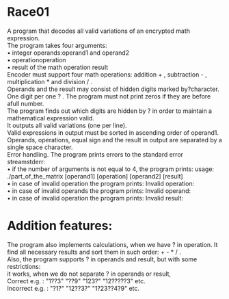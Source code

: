 # Race01
A program that decodes all valid variations of an encrypted math expression.\
The program takes four arguments:\
• integer operands:operand1 and operand2\
• operationoperation\
• result of the math operation result\
Encoder must support four math operations: addition + , subtraction - , multiplication *  and division / . \
Operands and the result may consist of hidden digits marked by?character.\
One digit per one ? . The program must not print zeros if they are before afull number.\
The program finds out which digits are hidden by ? in order to maintain a mathematical expression valid. \
It outputs all valid variations (one per line).\
Valid expressions in output must be sorted in ascending order of operand1.\
Operands, operations, equal sign and the result in output are separated by a single space character.\
Error handling. The program prints errors to the standard error streamstderr:\
• if the number of arguments is not equal to 4, the program prints: usage: ./part_of_the_matrix [operand1] [operation] [operand2] [result]\
• in case of invalid operation the program prints: Invalid operation: <value>\
• in case of invalid operands the program prints: Invalid operand: <value>\
• in case of invalid operation the program prints: Invalid result: <value>

# Addition features:
The program also implements calculations, when we have ? in operation. It find all necessary results and sort them in such order: + - * / .\
Also, the program supports ? in operands and result, but with some restrictions:\
it works, when we do not separate ? in operands or result, \
Correct e.g. : "1??3" "??9" "123?" "12?????3" etc.\
Incorrect e.g. : "?1?" "12??3?" "1?23??4?9" etc.
